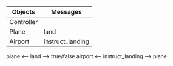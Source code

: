 Objects  | Messages
------------- | -------------
Controller |
Plane | land
Airport | instruct_landing

plane <-- land --> true/false
airport <-- instruct_landing --> plane  
